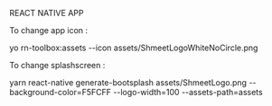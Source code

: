 REACT NATIVE APP


To change app icon : 

yo rn-toolbox:assets --icon assets/ShmeetLogoWhiteNoCircle.png

To change splashscreen :

yarn react-native generate-bootsplash assets/ShmeetLogo.png   --background-color=F5FCFF   --logo-width=100 --assets-path=assets